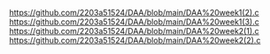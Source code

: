 https://github.com/2203a51524/DAA/blob/main/DAA%20week1(2).c
https://github.com/2203a51524/DAA/blob/main/DAA%20week1(3).c
https://github.com/2203a51524/DAA/blob/main/DAA%20week2(1).c
https://github.com/2203a51524/DAA/blob/main/DAA%20week2(2).c
